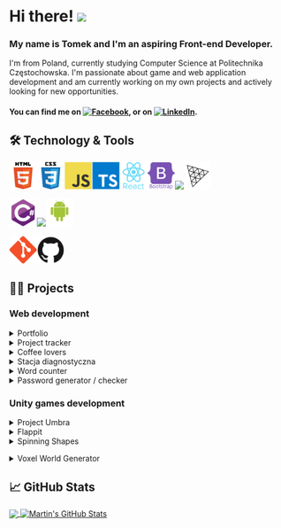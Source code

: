 [1]: https://www.facebook.com/tomek.kraszewski.7
[1.2]: https://imgur.com/OrrgK4k.png "facebook icon without padding"

[2]: https://www.linkedin.com/in/tomasz-kraszewski/
[2.2]: https://imgur.com/TPRW1Z4.png "github icon without padding"

# Hi there! <img src="https://raw.githubusercontent.com/MartinHeinz/MartinHeinz/master/wave.gif" width="30px">

### My name is Tomek and I'm an aspiring Front-end Developer. 
I'm from Poland, currently studying Computer Science at Politechnika Częstochowska. I'm passionate about game and web application development and am currently working on my own projects and actively looking for new opportunities.

#### You can find me on [![Facebook][1.2]][1], or on [![LinkedIn][2.2]][2].

## :hammer_and_wrench: Technology & Tools


<img src="https://raw.githubusercontent.com/devicons/devicon/master/icons/html5/html5-original-wordmark.svg" width="50"><img src="https://raw.githubusercontent.com/devicons/devicon/master/icons/css3/css3-original-wordmark.svg" width="50"><img src="https://raw.githubusercontent.com/devicons/devicon/master/icons/javascript/javascript-original.svg" width="50"><img src="https://github.com/devicons/devicon/blob/master/icons/typescript/typescript-original.svg" width="50"><img src="https://raw.githubusercontent.com/devicons/devicon/master/icons/react/react-original-wordmark.svg" width="50"><img src="https://raw.githubusercontent.com/devicons/devicon/master/icons/bootstrap/bootstrap-plain-wordmark.svg" width="50"><img src="https://miro.medium.com/max/480/1*Iohnw2aOQ5EBghVoqKA7VA.png" width="50"><img src="https://github.com/devicons/devicon/blob/master/icons/threejs/threejs-original.svg" width="50">


<img src="https://raw.githubusercontent.com/devicons/devicon/master/icons/csharp/csharp-original.svg" width="50"><img src="https://www.vectorlogo.zone/logos/unity3d/unity3d-icon.svg" width="50"><img src="https://raw.githubusercontent.com/devicons/devicon/master/icons/android/android-original-wordmark.svg" width="50">

<img src="https://raw.githubusercontent.com/devicons/devicon/1119b9f84c0290e0f0b38982099a2bd027a48bf1/icons/git/git-original.svg" width="50"><img src="https://raw.githubusercontent.com/devicons/devicon/1119b9f84c0290e0f0b38982099a2bd027a48bf1/icons/github/github-original.svg" width="50">

## :man_technologist: Projects

### Web development

<details>
<summary>Portfolio</summary>
<br> My portfolio <br><br>
  
<b>Technology:</b><br><br>
<img src="https://raw.githubusercontent.com/devicons/devicon/master/icons/html5/html5-original-wordmark.svg" width="50"><img src="https://raw.githubusercontent.com/devicons/devicon/master/icons/css3/css3-original-wordmark.svg" width="50"><img src="https://raw.githubusercontent.com/devicons/devicon/1119b9f84c0290e0f0b38982099a2bd027a48bf1/icons/typescript/typescript-original.svg" width="50"><img src="https://raw.githubusercontent.com/devicons/devicon/master/icons/react/react-original-wordmark.svg" width="50"><img src="https://miro.medium.com/max/480/1*Iohnw2aOQ5EBghVoqKA7VA.png" width="50"><img src="https://raw.githubusercontent.com/devicons/devicon/1119b9f84c0290e0f0b38982099a2bd027a48bf1/icons/threejs/threejs-original-wordmark.svg" width="50">
<br>
  
<b>Links:</b><br><br>
[<img src="https://upload.wikimedia.org/wikipedia/commons/thumb/9/91/Octicons-mark-github.svg/2048px-Octicons-mark-github.svg.png" width="50">](https://github.com/Snakerrek/portfolio)
[<img src="https://freepikpsd.com/file/2019/10/live-icon-png-4.png" height="50">](https://tomaszkraszewski.dev/)

<b>Screenshots:</b><br>
  <a href="https://tomaszkraszewski.dev/"/><img src="https://i.imgur.com/VMi05uc.png" width="80.5%" height="auto"></a>
</details>

<details>
<summary>Project tracker</summary>
<br> Single-page react application that helps you track progress of your projects. <br><br>
  
<b>Technology:</b><br><br>
<img src="https://raw.githubusercontent.com/devicons/devicon/master/icons/html5/html5-original-wordmark.svg" width="50"><img src="https://raw.githubusercontent.com/devicons/devicon/master/icons/css3/css3-original-wordmark.svg" width="50"><img src="https://raw.githubusercontent.com/devicons/devicon/master/icons/javascript/javascript-original.svg" width="50"><img src="https://raw.githubusercontent.com/devicons/devicon/master/icons/react/react-original-wordmark.svg" width="50"><img src="https://miro.medium.com/max/480/1*Iohnw2aOQ5EBghVoqKA7VA.png" width="50">
<br>
  
<b>Links:</b><br><br>
[<img src="https://upload.wikimedia.org/wikipedia/commons/thumb/9/91/Octicons-mark-github.svg/2048px-Octicons-mark-github.svg.png" width="50">](https://github.com/Snakerrek/project-tracker)
[<img src="https://freepikpsd.com/file/2019/10/live-icon-png-4.png" height="50">](https://snakerrek.github.io/project-tracker/)

<b>Screenshots:</b><br>
  <a href="https://snakerrek.github.io/project-tracker/"/><img src="https://imgur.com/y9E2xmo.png" width="80.5%" height="auto"></a>
</details>

<details>
<summary>Coffee lovers</summary>
<br> Single-page website for coffee lovers. <br><br>
  
<b>Technology:</b><br><br>
<img src="https://raw.githubusercontent.com/devicons/devicon/master/icons/html5/html5-original-wordmark.svg" width="50"><img src="https://raw.githubusercontent.com/devicons/devicon/master/icons/css3/css3-original-wordmark.svg" width="50"><img src="https://raw.githubusercontent.com/devicons/devicon/master/icons/javascript/javascript-original.svg" width="50"><img src="https://raw.githubusercontent.com/devicons/devicon/master/icons/bootstrap/bootstrap-plain-wordmark.svg" width="50"><img src="https://cdn.worldvectorlogo.com/logos/jquery-4.svg" width="50">
<br>
  
<b>Links:</b><br><br>
[<img src="https://upload.wikimedia.org/wikipedia/commons/thumb/9/91/Octicons-mark-github.svg/2048px-Octicons-mark-github.svg.png" width="50">](https://github.com/Snakerrek/coffee-website)
[<img src="https://freepikpsd.com/file/2019/10/live-icon-png-4.png" height="50">](https://snakerrek.github.io/coffee-website/)

<b>Screenshots:</b><br>
  <a href="https://snakerrek.github.io/coffee-website"/><img src="https://imgur.com/UefHtGe.png" width="80.5%" height="auto"></a>
</details>

<details>
<summary>Stacja diagnostyczna</summary>
<br> A commercial application for vehicle inspection station. <br><br>
  
<b>Technology:</b><br><br>
<img src="https://raw.githubusercontent.com/devicons/devicon/master/icons/html5/html5-original-wordmark.svg" width="50"><img src="https://raw.githubusercontent.com/devicons/devicon/master/icons/css3/css3-original-wordmark.svg" width="50"><img src="https://raw.githubusercontent.com/devicons/devicon/master/icons/javascript/javascript-original.svg" width="50">
<br>
  
<b>Links:</b><br><br>
[<img src="https://upload.wikimedia.org/wikipedia/commons/thumb/9/91/Octicons-mark-github.svg/2048px-Octicons-mark-github.svg.png" width="50">](https://github.com/Snakerrek/stacja-diagnostyczna)
[<img src="https://freepikpsd.com/file/2019/10/live-icon-png-4.png" height="50">](http://www.stacja.zsnr1-klobuck.edu.pl/)

<b>Screenshots:</b><br>
  <a href="http://www.stacja.zsnr1-klobuck.edu.pl/"><img src="https://imgur.com/gxObmqe.png" width="80.5%" height="auto"></a>
</details>

<details>
<summary>Word counter</summary>
<br> The application breaks down the given text into characters, words, sentences and paragraphs. Gives also approximate time of read. <br><br>
  
<b>Technology:</b><br><br>
<img src="https://raw.githubusercontent.com/devicons/devicon/master/icons/html5/html5-original-wordmark.svg" width="50"><img src="https://raw.githubusercontent.com/devicons/devicon/master/icons/css3/css3-original-wordmark.svg" width="50"><img src="https://raw.githubusercontent.com/devicons/devicon/master/icons/javascript/javascript-original.svg" width="50">
<br>
  
<b>Links:</b><br><br>
[<img src="https://upload.wikimedia.org/wikipedia/commons/thumb/9/91/Octicons-mark-github.svg/2048px-Octicons-mark-github.svg.png" width="50">](https://github.com/Snakerrek/Word-Counter)
[<img src="https://freepikpsd.com/file/2019/10/live-icon-png-4.png" height="50">](https://snakerrek.github.io/Word-Counter/)

<b>Screenshots:</b><br>
<a href="https://snakerrek.github.io/Word-Counter/"><img src="https://imgur.com/jS42QYl.png" width="80.5%" height="auto"></a>
<a href="https://snakerrek.github.io/Word-Counter/"><img src="https://imgur.com/qAE1RxK.png" width="50%"></a>
</details>

<details>
<summary>Password generator / checker</summary>
<br> The application generates passwords according to the parameters set by the user and can also check the password strength. <br><br>
  
<b>Technology:</b><br><br>
<img src="https://raw.githubusercontent.com/devicons/devicon/master/icons/html5/html5-original-wordmark.svg" width="50"><img src="https://raw.githubusercontent.com/devicons/devicon/master/icons/css3/css3-original-wordmark.svg" width="50"><img src="https://raw.githubusercontent.com/devicons/devicon/master/icons/javascript/javascript-original.svg" width="50">
<br>
  
<b>Links:</b><br><br>
[<img src="https://upload.wikimedia.org/wikipedia/commons/thumb/9/91/Octicons-mark-github.svg/2048px-Octicons-mark-github.svg.png" width="50">](https://github.com/Snakerrek/password-generator)
[<img src="https://freepikpsd.com/file/2019/10/live-icon-png-4.png" height="50">](https://snakerrek.github.io/password-generator/)

<b>Screenshots:</b><br>
  <a href="https://snakerrek.github.io/password-generator/"><img src="https://imgur.com/bMjH2rv.png" width="80.5%" height="auto"></a>
  <a href="https://snakerrek.github.io/password-generator/"><img src="https://imgur.com/s64wh6y.png" width="40%" height="500px"></a>
  <a href="https://snakerrek.github.io/password-generator/"><img src="https://imgur.com/ioGBO9Y.png" width="40%" height="500px"></a>
</details>

### Unity games development

<details>
<summary>Project Umbra</summary>
<br>2D space shooter with random world generation, enemies and more.<br>
  
<b>Features:</b>
  - randomly generated worldspace (chunk system),
  - player able to shoot and destroy enemy and collecting loot from them,
  - enemy following and shooting player,
  - spawn systems that randomly spawn enemies and space obstacles,
  - superskills,
  - save/load system with binary files,
  - health, currency systems.
 <br>
<b>Technology:</b><br>
<img src="https://raw.githubusercontent.com/devicons/devicon/master/icons/csharp/csharp-original.svg" width="50">
<img src="https://www.vectorlogo.zone/logos/unity3d/unity3d-icon.svg" width="50">
<br>
  
<b>Links:</b><br>
[<img src="https://upload.wikimedia.org/wikipedia/commons/thumb/9/91/Octicons-mark-github.svg/2048px-Octicons-mark-github.svg.png" width="50">](https://github.com/Snakerrek/Project-Umbra)
  
<b>Screenshots:</b><br>
<img src="https://user-images.githubusercontent.com/42809435/107556048-37e82200-6bd8-11eb-9779-3331790bce38.png" width="40%" height="auto">
<img src="https://user-images.githubusercontent.com/42809435/107556200-649c3980-6bd8-11eb-9d0a-24029e1ef4e1.png" width="40%" height="auto">
<img src="https://user-images.githubusercontent.com/42809435/107556267-7e3d8100-6bd8-11eb-8c17-6e9f4aa7db88.png" width="40%" height="auto">
<img src="https://user-images.githubusercontent.com/42809435/107556406-ad53f280-6bd8-11eb-9f37-f0cd3a3c32d4.png" width="40%" height="auto">
<img src="https://user-images.githubusercontent.com/42809435/107556011-2d2d8d00-6bd8-11eb-80bf-197724dcb6b9.png" width="80.5%" height="auto">
</details>

<details>
<summary>Flappit</summary>
<br> Android game made in C# with Unity engine, simple arcade game based on original Flappy Bird. <br><br>
  
<b>Technology:</b><br>
<img src="https://raw.githubusercontent.com/devicons/devicon/master/icons/csharp/csharp-original.svg" width="50">
<img src="https://www.vectorlogo.zone/logos/unity3d/unity3d-icon.svg" width="50">
<br>
  
<b>Links:</b><br>
[<img src="https://upload.wikimedia.org/wikipedia/commons/thumb/9/91/Octicons-mark-github.svg/2048px-Octicons-mark-github.svg.png" width="50">](https://github.com/Snakerrek/Flappit-Android)
[<img src="https://upload.wikimedia.org/wikipedia/commons/thumb/7/78/Google_Play_Store_badge_EN.svg/1024px-Google_Play_Store_badge_EN.svg.png" width="130">](https://play.google.com/store/apps/details?id=com.Snakerrek.Flappit&gl=PL)
<br><br><b>Screenshots:</b><br>
<img src="https://play-lh.googleusercontent.com/nchWgF2d0lSUotQyM7uYh9uOx0d-gjN9DGOpzez33746jY57OLN8_K7TWP65pysAvzo=w1920-h937-rw" width="20%" height="auto">
<img src="https://play-lh.googleusercontent.com/kmRyAgdk7R9kmTqKnVS272_lSiCi1jGSVkrfzfaOowq-roOH0cMJG37vEFfU_6TgOg=w1920-h937-rw" width="20%" height="auto">
<img src="https://play-lh.googleusercontent.com/gNQ7Vbx6pypiE0qyVJU2dH0wmZ5tbcuCiQkpFvMFDRHVWMEpZU2fVl8sv2CXehdV1Q=w1920-h937-rw" width="20%" height="auto">
<img src="https://play-lh.googleusercontent.com/mrqDrevO-ukLu-Csxy1azk6oasQiGyt-4qPAC3ErZy3GemFGIq9C3ZAu_E-6KudMZg=w1920-h937-rw" width="20%" height="auto">
</details>

<details>
<summary>Spinning Shapes</summary>
<br>Super Hexagon clone for Android. <br><br>
  
<b>Technology:</b><br>
<img src="https://raw.githubusercontent.com/devicons/devicon/master/icons/csharp/csharp-original.svg" width="50">
<img src="https://www.vectorlogo.zone/logos/unity3d/unity3d-icon.svg" width="50">
<br>
  
<b>Links:</b><br>
[<img src="https://upload.wikimedia.org/wikipedia/commons/thumb/9/91/Octicons-mark-github.svg/2048px-Octicons-mark-github.svg.png" width="50">](https://github.com/Snakerrek/Spinning-Shapes)
[<img src="https://upload.wikimedia.org/wikipedia/commons/thumb/7/78/Google_Play_Store_badge_EN.svg/1024px-Google_Play_Store_badge_EN.svg.png" width="130">](https://play.google.com/store/apps/details?id=com.Snakerrek.SpinningShapes)
<br><br><b>Screens:</b><br>
<img src="https://play-lh.googleusercontent.com/bYnNBuajg4v1q1RDPtL9WOOtQb2KBzZqu_0RC8dVE__d_sdyia6z16zHWz00WQy9nJM=w1920-h937-rw" width="20%" height="auto">
<img src="https://play-lh.googleusercontent.com/QJRqGMTcVB8C9slRw9IYyqstIYpqNkbDY-Ptfx4Yu8WgKLQ1-NNfR3Ile5GmCETxyw=w1920-h937-rw" width="20%" height="auto"></details>


<details>
<summary>Voxel World Generator</summary>
  
<br>Unity application that generates random voxel worlds (built with cube blocks). <br>
  
<b>Features:</b>
  - Random world generation with variety of blocks based on properties in code,
  - Water tanks (lakes, rivers),
  - Terrain variety: mountains, desert, default land,
  - Random caves that does not break the surface
 <br>
<b>Technology:</b><br>
<img src="https://raw.githubusercontent.com/devicons/devicon/master/icons/csharp/csharp-original.svg" width="50">
<img src="https://www.vectorlogo.zone/logos/unity3d/unity3d-icon.svg" width="50">
<br>
  
<b>Links:</b><br>
[<img src="https://upload.wikimedia.org/wikipedia/commons/thumb/9/91/Octicons-mark-github.svg/2048px-Octicons-mark-github.svg.png" width="50">](https://github.com/Snakerrek/Voxel-World-Generator)
  
<b>Screenshots:</b><br>
<img src="https://user-images.githubusercontent.com/42809435/107558614-484dcc00-6bdb-11eb-9c1b-02d89aab42b1.png" width="40%" height="auto">
<img src="https://user-images.githubusercontent.com/42809435/107559381-4f290e80-6bdc-11eb-88f2-aa3875bca1d8.png" width="40%" height="auto">
<img src="https://user-images.githubusercontent.com/42809435/107558791-8519c300-6bdb-11eb-91fe-53877c51ef8b.png" width="40%" height="auto">
<img src="https://user-images.githubusercontent.com/42809435/107558795-85b25980-6bdb-11eb-92f9-fd0628c0d605.png" width="40%" height="auto">
<img src="https://user-images.githubusercontent.com/42809435/107558977-bdb99c80-6bdb-11eb-8645-619ff3d9d6f7.png" width="80.5%" height="auto">
</details>

## :chart_with_upwards_trend: GitHub Stats

<a href="https://github.com/Snakerrek/Snakerrek">
  <img align="center" src="https://github-readme-stats.vercel.app/api/top-langs/?username=Snakerrek&hide=,tex&title_color=ffffff&text_color=c9cacc&icon_color=2bbc8a&bg_color=1d1f21&langs_count=3" />
</a>
<a href="https://github.com/Snakerrek/Snakerrek">
  <img align="center" src="https://github-readme-stats.vercel.app/api?username=Snakerrek&show_icons=true&line_height=27&count_private=true&title_color=ffffff&text_color=c9cacc&icon_color=2bbc8a&bg_color=1d1f21" alt="Martin's GitHub Stats" />
</a>
